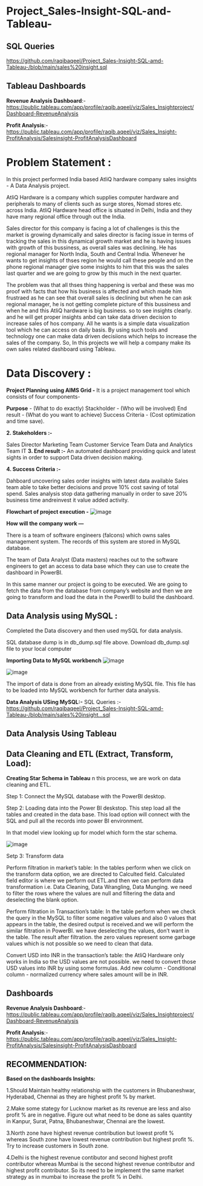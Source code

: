 # Project_Sales-Insight-SQL-and-Tableau-
## SQL Queries
https://github.com/raqibaqeel/Project_Sales-Insight-SQL-amd-Tableau-/blob/main/sales%20insight.sql
## Tableau Dashboards
**Revenue Analysis Dashboard**:- https://public.tableau.com/app/profile/raqib.aqeel/viz/Sales_Insightproject/Dashboard-RevenueAnalysis

**Profit Analysis**:- https://public.tableau.com/app/profile/raqib.aqeel/viz/Sales_Insight-ProfitAnalysis/Salesinsight-ProfitAnalysisDashboard

# Problem Statement :
In this project performed India based AtliQ hardware company sales insights - A Data Analysis project.

AtliQ Hardware is a company which supplies computer hardware and peripherals to many of clients such as surge stores, Nomad stores etc. across India. AtliQ Hardware head office is situated in Delhi, India and they have many regional office through out the India.

Sales director for this company is facing a lot of challenges is this the market is growing dynamically and sales director is facing issue in terms of tracking the sales in this dynamical growth market and he is having issues with growth of this bussiness, as overall sales was declining. He has regional manager for North India, South and Central India. Whenever he wants to get insights of thses region he would call these people and on the phone regional manager give some insights to him that this was the sales last quarter and we are going to grow by this much in the next quarter.

The problem was that all thses thing happening is verbal and these was mo proof with facts that how his business is affected and which made him frustraed as he can see that overall sales is declining but when he can ask regional manager, he is not getting complete picture of this bussiness and when he and this AtliQ hardware is big business. so to see insights clearly. and he will get proper insights anbd can take data driven decision to increase sales of hos company. All he wants is a simple data visualization tool which he can access on daily basis. By using such tools and technology one can make data driven decisiions which helps to increase the sales of the company. So, In this projects we will help a company make its own sales related dashboard using Tableau.

# Data Discovery :
**Project Planning using AIMS Grid -**
It is a project management tool which consists of four components-

**Purpose** - (What to do exactly)
Stackholder - (Who will be involved)
End result - (What do you want to achieve)
Success Criteria - (Cost optimization and time save).

**2. Stakeholders :-**

Sales Director
Marketing Team
Customer Service Team
Data and Analytics Team
IT
**3. End result :-**
An automated dashboard providing quick and latest sights in order to support Data driven decision making.

**4. Success Criteria :-**

Dahboard uncovering sales order insights with latest data available
Sales team able to take better decisions and prove 10% cost saving of total spend.
Sales analysis stop data gathering manually in order to save 20% business time andreinvest it value added activity.

**Flowchart of project execution -**
![image](https://github.com/raqibaqeel/Project_Sales-Insight-SQL-amd-Tableau-/assets/90096554/83532e85-db62-4f3f-b4fb-1e628a4a4f20)

**How will the company work —**

There is a team of software engineers (falcons) which owns sales management system. The records of this system are stored in MySQL database.

The team of Data Analyst (Data masters) reaches out to the software engineers to get an access to data base which they can use to create the dashboard in PowerBI.

In this same manner our project is going to be executed. We are going to fetch the data from the database from company’s website and then we are going to transform and load the data in the PowerBI to build the dashboard.

## Data Analysis using MySQL :

Completed the Data discovery and then used mySQL for data analysis.

SQL database dump is in db_dump.sql file above. Download db_dump.sql file to your local computer

**Importing Data to MySQL workbench**
![image](https://github.com/raqibaqeel/Project_Sales-Insight-SQL-amd-Tableau-/assets/90096554/c8292a0b-370d-4dd5-8c14-0fcd4eaf7c5e)

![image](https://github.com/raqibaqeel/Project_Sales-Insight-SQL-amd-Tableau-/assets/90096554/c182ecde-4a02-4482-9d5a-26b7cbb11e10)

The import of data is done from an already existing MySQL file. This file has to be loaded into MySQL workbench for further data analysis.

**Data Analysis USing MySQL:-**
SQL Queries :- https://github.com/raqibaqeel/Project_Sales-Insight-SQL-amd-Tableau-/blob/main/sales%20insight...sql

## Data Analysis Using Tableau 

## Data Cleaning and ETL (Extract, Transform, Load):
**Creating Star Schema in Tableau**
n this process, we are work on data cleaning and ETL.

Step 1: Connect the MySQL database with the PowerBI desktop.

Step 2: Loading data into the Power BI deskstop. This step load all the tables and created in the data base. This load option will connect with the SQL and pull all the records into power BI environment.

In that model view looking up for model which form the star schema.

![image](https://github.com/raqibaqeel/Project_Sales-Insight-SQL-amd-Tableau-/assets/90096554/029fd346-ac36-4220-ad62-714c813899cd)

Setp 3: Transform data

Perform filtration in market’s table: In the tables perform when we click on the transform data option, we are directed to Calculted field. Calculated field editor is where we perform out ETL.and then we can perform data transformation i.e. Data Cleaning, Data Wrangling, Data Munging. we need to filter the rows where the values are null and filtering the data and deselecting the blank option.

Perform filtration in Transaction’s table: In the table perform when we check the query in the MySQL to filter some negative values and also 0 values that appears in the table, the desired output is received.and we will perform the similar filtration in PowerBI. we have deselecting the values, don’t want in the table. The result after filtration. the zero values represent some garbage values which is not possible so we need to clean that data.

Convert USD into INR in the transaction’s table: the AtliQ Hardware only works in India so the USD values are not possible. we need to convert those USD values into INR by using some formulas. Add new column - Conditional column - normalized currency where sales amount will be in INR.

## Dashboards
**Revenue Analysis Dashboard**:- https://public.tableau.com/app/profile/raqib.aqeel/viz/Sales_Insightproject/Dashboard-RevenueAnalysis

**Profit Analysis**:- https://public.tableau.com/app/profile/raqib.aqeel/viz/Sales_Insight-ProfitAnalysis/Salesinsight-ProfitAnalysisDashboard

## RECOMMENDATION:
**Based on the dashboards Insights:**

1.Should Maintain healthy relationship with the customers in Bhubaneshwar, Hyderabad, Chennai as they are highest profit % by market.

2.Make some stategy for Lucknow market as its revenue are less and also profit % are in negative.
Figure out what need to be done as sales quantity in Kanpur, Surat, Patna, Bhubaneshwar, Chennai are the lowest.

3.North zone have highest revenue contribution but lowest profit % whereas South zone have lowest revenue contribution but highest profit %. Try to increase customers in South zone.

4.Delhi is the highest revenue contibutor and second highest profit contributor whereas Mumbai is the second highest revenue contributor and highest profit contributor. So its need to be implement the same market strategy as in mumbai to increase the profit % in Delhi.
